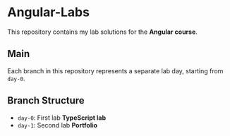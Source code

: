 # Angular-Labs

This repository contains my lab solutions for the **Angular course**.

## Main

Each branch in this repository represents a separate lab day, starting from `day-0`.

## Branch Structure

- `day-0`: First lab **TypeScript lab**
- `day-1`: Second lab **Portfolio**
  
